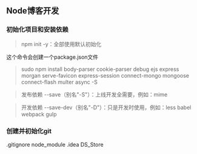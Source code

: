 ## Node博客开发
### 初始化项目和安装依赖
>npm init -y：全部使用默认初始化

这个命令会创建一个package.json文件
>sudo npm install body-parser cookie-parser debug ejs express morgan serve-favicon express-session connect-mongo mongoose connect-flash multer async -S

>发布依赖 --save（别名"-S"）：上线开发全需要，例如：mime

>开发依赖 --save-dev（别名"-D"）：只是开发时使用，例如：less babel webpack gulp

### 创建并初始化git
.gitignore
    node_module
    .idea
    DS_Store